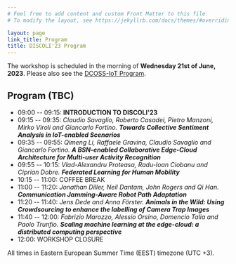 ```yaml
---
# Feel free to add content and custom Front Matter to this file.
# To modify the layout, see https://jekyllrb.com/docs/themes/#overriding-theme-defaults

layout: page
link_title: Program
title: DISCOLI'23 Program
---
```



The workshop is scheduled in the morning of **Wednesday 21st of June, 2023**.
Please also see the [DCOSS-IoT Program](https://dcoss.org/program/).

## Program (TBC)

* 09:00 -- 09:15: **INTRODUCTION TO DISCOLI'23**
* 09:15 -- 09:35: _Claudio Savaglio, Roberto Casadei, Pietro Manzoni, Mirko Viroli and Giancarlo Fortino._ ***Towards Collective Sentiment Analysis in IoT-enabled Scenarios***
* 09:35 -- 09:55: _Qimeng Li, Raffaele Gravina, Claudio Savaglio and Giancarlo Fortino._ ***A BSN-enabled Collaborative Edge-Cloud Architecture for Multi-user Activity Recognition***
* 09:55 -- 10:15: _Vlad-Alexandru Proteasa, Radu-Ioan Ciobanu and Ciprian Dobre._ ***Federated Learning for Human Mobility***
* 10:15 -- 11:00: COFFEE BREAK
* 11:00 -- 11:20: _Jonathan Diller, Neil Dantam, John Rogers and Qi Han._ ***Communication Jamming-Aware Robot Path Adaptation***
* 11:20 -- 11:40: _Jens Dede and Anna Förster._ ***Animals in the Wild: Using Crowdsourcing to enhance the labelling of Camera Trap Images***
* 11:40 -- 12:00: _Fabrizio Marozzo, Alessio Orsino, Domencio Talia and Paolo Trunfio._ ***Scaling machine learning at the edge-cloud: a distributed computing perspective***
* 12:00: WORKSHOP CLOSURE

All times in Eastern European Summer Time (EEST) timezone (UTC +3).

